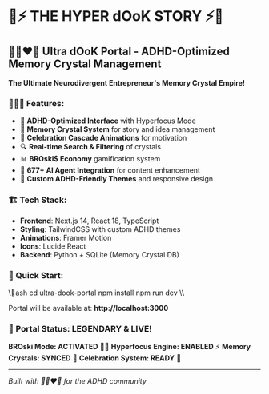 # 🚀⚡ THE HYPER dOoK STORY ⚡🚀

## 🩵💚❤️‍🔥 Ultra dOoK Portal - ADHD-Optimized Memory Crystal Management

**The Ultimate Neurodivergent Entrepreneur's Memory Crystal Empire!**

### 🦸‍♂️💎 Features:
- 🧠 **ADHD-Optimized Interface** with Hyperfocus Mode
- 💎 **Memory Crystal System** for story and idea management  
- 🎊 **Celebration Cascade Animations** for motivation
- 🔍 **Real-time Search & Filtering** of crystals
- 📊 **BROski\$ Economy** gamification system
- 🌟 **677+ AI Agent Integration** for content enhancement
- 🎨 **Custom ADHD-Friendly Themes** and responsive design

### 🏗️ Tech Stack:
- **Frontend**: Next.js 14, React 18, TypeScript
- **Styling**: TailwindCSS with custom ADHD themes
- **Animations**: Framer Motion
- **Icons**: Lucide React
- **Backend**: Python + SQLite (Memory Crystal DB)

### 🚀 Quick Start:
\\\ash
cd ultra-dook-portal
npm install
npm run dev
\\\

Portal will be available at: **http://localhost:3000**

### 🎯 Portal Status: **LEGENDARY & LIVE!**

**BROski Mode: ACTIVATED** 🦸‍♂️
**Hyperfocus Engine: ENABLED** ⚡
**Memory Crystals: SYNCED** 💎
**Celebration System: READY** 🎊

---
*Built with 🩵💚❤️‍🔥 for the ADHD community*
